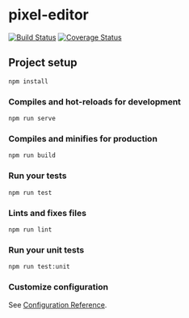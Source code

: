 # pixel-editor

[![Build Status](https://travis-ci.org/gladielf/pixel-editor.svg?branch=master)](https://travis-ci.org/gladielf/pixel-editor)
[![Coverage Status](https://coveralls.io/repos/github/gladielf/pixel-editor/badge.svg?branch=master)](https://coveralls.io/github/gladielf/pixel-editor?branch=master)

## Project setup
```
npm install
```

### Compiles and hot-reloads for development
```
npm run serve
```

### Compiles and minifies for production
```
npm run build
```

### Run your tests
```
npm run test
```

### Lints and fixes files
```
npm run lint
```

### Run your unit tests
```
npm run test:unit
```

### Customize configuration
See [Configuration Reference](https://cli.vuejs.org/config/).
